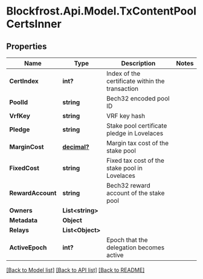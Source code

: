 # Blockfrost.Api.Model.TxContentPoolCertsInner
## Properties

Name | Type | Description | Notes
------------ | ------------- | ------------- | -------------
**CertIndex** | **int?** | Index of the certificate within the transaction | 
**PoolId** | **string** | Bech32 encoded pool ID | 
**VrfKey** | **string** | VRF key hash | 
**Pledge** | **string** | Stake pool certificate pledge in Lovelaces | 
**MarginCost** | [**decimal?**](BigDecimal.md) | Margin tax cost of the stake pool | 
**FixedCost** | **string** | Fixed tax cost of the stake pool in Lovelaces | 
**RewardAccount** | **string** | Bech32 reward account of the stake pool | 
**Owners** | **List&lt;string&gt;** |  | 
**Metadata** | **Object** |  | 
**Relays** | **List&lt;Object&gt;** |  | 
**ActiveEpoch** | **int?** | Epoch that the delegation becomes active | 

[[Back to Model list]](../README.md#documentation-for-models) [[Back to API list]](../README.md#documentation-for-api-endpoints) [[Back to README]](../README.md)

